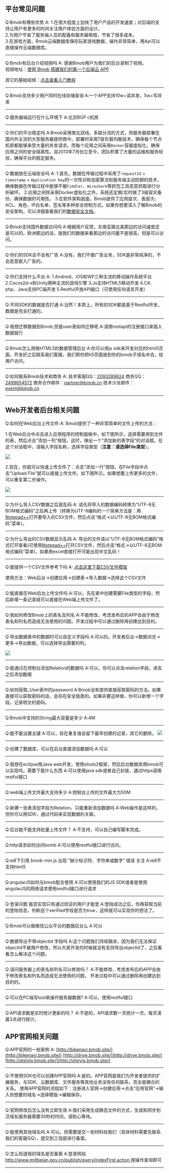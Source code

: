 
## 平台常见问题

Q:Bmob有哪些优势
A:
1.在很大程度上加快了用户产品的开发速度；对后端的支持让用户有更多的时间关注用户体验方面的设计。   
2.为用户节省了服务端人员的配备和服务器租借，节省了很多成本。    
3.在游戏方面，Bmob云端数据库保存玩家游戏数据，操作非常简单，用Api可以直接操作云端数据库。

---

Q:Bmob有后台介绍视频吗
A:
感谢Bmob用户为我们的后台录制了视频。    
视频地址：[使用 Bmob 搭建我们的第一个后端云 APP](http://www.jikexueyuan.com/course/2208.html)

其它的基础视频：[点击查看入门教程](http://pan.baidu.com/s/1nhPkq)

---
Q:Bmob支持多少用户同时在线存储查询
A:一个APP支持10w+读并发，5w+写并发

---

Q:服务器端运行在什么环境下
A:北京BGP c机房 

---

Q:你们的平台稳定吗
A:Bmob采用南北双线，多路分流的方式，将服务器部署在国内外主流的大型服务器提供商中。部署时采用7层负载均衡技术，确保每个节点机房都能够承受大量的并发请求。而每个应用之间采用`Docker`容器虚拟化，确保应用之间的安全隔离性。自2013年7月创立至今，团队积累了大量的运维和服务经验，确保平台的稳定服务。 


---

Q:数据放在云端安全吗
A:
1.首先，数据在传输过程中采用了`requestId` + `timestamp` + `Application Key`的一次性对称加密算法和服务端主动防御的技术，确保数据在传输过程中能够不被`Fiddler`、`Wireshark`等抓包工具恶意抓取进行分析破坏。
2.应用之间除采用Docker虚拟化之外，系统还定期/实时做了3级容灾备份，确保数据的可用性。
3.在软件架构层面，Bmob提供了应用层次、表层次、ACL、角色、IP白名单、签名等多种安全控制方式。如果你想更深入了解Bmob的安全架构，可以详细查看我们的[数据安全文档](http://docs.bmob.cn/other/Other/n_datasafety/doc/index.html)。

---

Q:Bmob支持国外数据访问吗
A:根据用户反馈，东南亚跟北美那边的访问速度还是可以的。欧洲那边的话，就我们的数据来看那边的访问量不是很高，但是可以访问。

---

Q:你们的SDK会不会有广告
A:没有，我们不做广告业务，SDK是非常纯净的，不会恶意嵌入广告的。

---

Q:你们支持什么平台
A:
1.Android、iOS和WP三种主流的移动操作系统平台
2.Cocos2d-x和Unity两种主流的游戏引擎
3.Js支持HTML5移动开发
4.C#、php、Java支持PC端开发
5.Restful开放API接口（可使用任何语言开发）

---

Q:不同SDK的数据是否打通
A:当然！本质上，所有的SDK都是基于Restful开发，数据是完全打通的。

---

Q:我想迁移数据到Bmob,但是user表如何迁移呢
A:调用restapi的注册接口来插入数据就行

---

Q:Bmob怎么用做HTML5的数据管理后台
A:你可以用js sdk来开发对应的html5页面，开发好之后联系我们客服，我们帮你把h5页面放到你的bmob子域名中去，给用户访问。

---

Q:如何联系Bmob技术和商务
A:
技术客服QQ：[2093289624](http://wpa.qq.com/msgrdv=3&uin=2093289624&site=qq&menu=yes)
商务QQ：[2499654572](http://wpa.qq.com/msgrdv=3&uin=2499654572&site=qq&menu=yes)
商务合作邮件：partner@bmob.cn
技术沙龙邮件：event@bmob.cn

---

## Web开发者后台相关问题

Q:如何在Web后台上传文件
A:
Bmob提供了一种非常简单的文件上传的方法：

1.在Web后台中点击进入应用程序的控制面板中，如下图所示，选择需要用到文件的表，然后点击“添加一列”按钮，这时，弹出一个“添加新的表字段”的对话框。在这个对话框中，请输入字段名称，选择字段类型（**注意：请选择File类型**）。

![](image/addfile_1.png)

2.现在，你就可以快速上传文件了：点击“添加一行”按钮，在File字段中点击“Upload File”就可以直接上传文件。如下图所示。如果想要上传更多的文件，可以重复第二步操作。

![](image/addfile_2.png)

---

Q:为什么导入CSV数据之后是乱码
A:
请先将导入的数据编码转换为“UTF-8无BOM格式编码”之后再上传（转换为UTF-8编码的一个简单方法是：用[Notepad++](http://notepad-plus-plus.org/)打开要导入的CSV文件，然后点击“格式->以UTF-8无BOM格式编码”菜单）。

---

Q:为什么导出的CSV数据显示乱码
A:
导出的文件请以“UTF-8无BOM格式编码”格式打开查看(可使用[Notepad++](http://notepad-plus-plus.org/)打开CSV文件，然后点击“格式->以UTF-8无BOM格式编码”菜单)，如果用excel直接打开可能出现中文乱码！

---

Q:能提供一个CSV文件参考下吗
A:
[点击这里下载CSV文件模版](http://static.bmob.cn/new/developmentdoc/appdemo/bmobtest.csv)

使用方法：Web后台->创建应用->创建表->导入数据->选择这个CSV文件

---

Q:能直接在Web后台上传文件吗
A:可以，先在表中创建需要File类型的字段，然后新增一条记录就可以直接在Web端上传文件了。

---

Q:我如何修改Bmob上的表名及列名
A:不能修改，考虑发布后的APP会由于修改表名和列名而造成无法使用的问题。开发过程中可以通过删除再创建达到目的。

---

Q:导出数据表中的数据时可以自定义字段吗
A:可以的。开发者后台->数据浏览->更多->导出数据，可以选择导出需要的列。

![](image/export.png)

---

Q:能通过在控制台添加Relation的数据吗
A:可以，你可以点击relation字段，进去之后添加数据

---

Q:如何获取_User表中的password
A:Bmob没有提供直接获取密码的方法。如果直接可以获取密码的话，会存在安全隐患的。如果非要这样做，你可以新增一个字段，记录明文的密码。

---

Q:Bmob中支持的String最大容量是多少
A:4M

---

Q:能不能设置主键
A:可以，存在重复值会留下最早创建的记录，其它的删除。
![](image/primarykey.png)

---

Q:创建了数据库，可以在后台直接添加数据吗
A:可以

---

Q:我想在eclipse用Java web开发，使用struts2框架，然后后台数据库用bmob可以实现吗，需要下载什么东西
A:可以使用java sdk或者自己封装，通过https调用restful接口

---

Q:web端上传文件最大支持多少
A:控制台上传的文件最大为50M

---

Q:新建一张表添加字段为Relation，只能重新添加数据吗
A:Web操作是这样的，但你可以用SDK，通过代码来实现数据的关联。

---

Q:后台能不能支持批量上传文件？
A:不支持，可以自己编写脚本完成。

---

Q:http请求如何访问bomb
A:可以使用restful接口进行访问。

---

Q:ie8下引用 bmob-min.js 出现 “缺少标识符、字符串或数字” 错误
关注
A:ie8不支持html5

---

Q:angularJS如何与bmob配合使用
A:可以使用我们的JS SDK或者是使用angularJS的网络请求使用restful接口进行请求

---

Q:登录问题 能否实现只有通过验证的用户才能登
A:登陆成功之后，你再获取当前的登陆信息，判断这个verified字段是否为true，这样就可以实现你的想法了。

---

Q:Bmob可以做微信公众平台的数据后台么
A:可以

---

Q:数据导出不带objectid 字段吗
A:这个问题我们持续跟进，因为我们无法保证objectId不被用户修改，所以大家开发的时候就没有支持导出objectId了，之后看看怎么解决这个问题。

---

Q:请问服务器上的表名和列名可以修改吗？
A:不能修改，考虑发布后的APP会由于修改表名和列名而造成无法使用的问题。
开发过程中可以通过删除再创建达到目的的。

---

Q:可以在PC端写tool来操作服务器数据?
A:可以，使用restful接口

---

Q:API请求数是实时统计更新的吗？
A:不是的，API请求数一天统计一次，每天凌晨3点进行统计。

## APP官网相关问题


Q:APP官网的一些案例
A:
[http://bikenavi.bmob.site/](http://bikenavi.bmob.site/)
[http://drive.bmob.site/](http://drive.bmob.site/)
[http://qlslylq.bmob.site/](http://qlslylq.bmob.site/)

---

Q:不使用SDK也可以创建APP官网吗
A:是的。APP官网是我们为开发者提供的扩展服务，与SDK、云数据库、文件服务等其他业务没有任何联系，完全是耦合的关系。
使用APP官网的流程如下：注册进入官网->创建应用->点击“应用官网”->输入你想要的域名->选择模版->编辑保存。

---

Q:官网修改后怎么没有立即生效
A:我们采用生成静态文件的方式，生成和同步到泛域名服务器需要30秒的时间，请耐心等待。

---

Q:能使用其他域名吗
A:可以。但需要提交一些材料给我们（具体材料需要先联系我们的客服QQ），提交到工信部进行备案。

---

Q:怎么知道我的域名是否备案
A:登录网站 [http://www.miitbeian.gov.cn/publish/query/indexFirst.action ](http://www.miitbeian.gov.cn/publish/query/indexFirst.action ) 按操作查询即可

---

